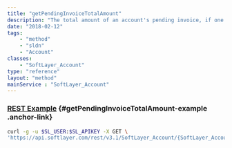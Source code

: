 ```yaml
---
title: "getPendingInvoiceTotalAmount"
description: "The total amount of an account's pending invoice, if one exists."
date: "2018-02-12"
tags:
    - "method"
    - "sldn"
    - "Account"
classes:
    - "SoftLayer_Account"
type: "reference"
layout: "method"
mainService : "SoftLayer_Account"
---
```


### [REST Example](#getPendingInvoiceTotalAmount-example) <a href="/article/rest/"><i class="fas fa-question"></i></a> {#getPendingInvoiceTotalAmount-example .anchor-link} 
```bash
curl -g -u $SL_USER:$SL_APIKEY -X GET \
'https://api.softlayer.com/rest/v3.1/SoftLayer_Account/{SoftLayer_AccountID}/getPendingInvoiceTotalAmount'
```
